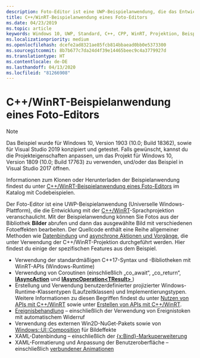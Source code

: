 ```yaml
---
description: Foto-Editor ist eine UWP-Beispielanwendung, die das Entwickeln von Apps mit der C++/WinRT-Programmiersprache veranschaulicht. Mit der Beispielanwendung kannst du Fotos aus der Bibliothek „Bilder“ abrufen und dann das ausgewählte Bild mit verschiedenen Fotoeffekten bearbeiten.
title: C++/WinRT-Beispielanwendung eines Foto-Editors
ms.date: 04/23/2019
ms.topic: article
keywords: Windows 10, UWP, Standard, C++, CPP, WinRT, Projektion, Beispiel, Anwendung, Beispielanwendung, Foto, Editor, Foto-Editor
ms.localizationpriority: medium
ms.openlocfilehash: dcefe2ad8321ae85fcb814bbaead0bb0e5373300
ms.sourcegitcommit: 8b7b677c7da24d4f39e14465beec9c4a3779927d
ms.translationtype: HT
ms.contentlocale: de-DE
ms.lasthandoff: 04/13/2020
ms.locfileid: "81266908"
---
```

# <a name="photo-editor-cwinrt-sample-application"></a>C++/WinRT-Beispielanwendung eines Foto-Editors

> [!NOTE]
> Das Beispiel wurde für Windows 10, Version 1903 (10.0; Build 18362), sowie für Visual Studio 2019 konzipiert und getestet. Falls gewünscht, kannst du die Projekteigenschaften anpassen, um das Projekt für Windows 10, Version 1809 (10.0; Build 17763) zu verwenden, und/oder das Beispiel in Visual Studio 2017 öffnen.

Informationen zum Klonen oder Herunterladen der Beispielanwendung findest du unter [C++/WinRT-Beispielanwendung eines Foto-Editors](/samples/microsoft/windows-appsample-photo-editor/photo-editor-cwinrt-sample-application/) im Katalog mit Codebeispielen.

Der Foto-Editor ist eine UWP-Beispielanwendung (Universelle Windows-Plattform), die die Entwicklung mit der [C++/WinRT](intro-to-using-cpp-with-winrt.md)-Sprachprojektion veranschaulicht. Mit der Beispielanwendung können Sie Fotos aus der Bibliothek **Bilder** abrufen und dann das ausgewählte Bild mit verschiedenen Fotoeffekten bearbeiten. Der Quellcode enthält eine Reihe allgemeiner Methoden wie [Datenbindung](binding-property.md) und [asynchrone Aktionen und Vorgänge](concurrency.md), die unter Verwendung der C++/WinRT-Projektion durchgeführt werden. Hier findest du einige der spezifischen Features aus dem Beispiel.

- Verwendung der standardmäßigen C++17-Syntax und -Bibliotheken mit WinRT-APIs (Windows-Runtime)
- Verwendung von Coroutinen (einschließlich „co_await“, „co_return“, [**IAsyncAction**](/uwp/api/windows.foundation.iasyncaction) und [**IAsyncOperation&lt;TResult&gt;** ](/uwp/api/windows.foundation.iasyncoperation-1))
- Erstellung und Verwendung benutzerdefinierter projizierter Windows-Runtime-Klassentypen (Laufzeitklassen) und Implementierungstypen. Weitere Informationen zu diesen Begriffen findest du unter [Nutzen von APIs mit C++/WinRT](consume-apis.md) sowie unter [Erstellen von APIs mit C++/WinRT](author-apis.md).
- [Ereignisbehandlung](handle-events.md) – einschließlich der Verwendung von Ereignistoken mit automatischem Widerruf
- Verwendung des externen Win2D-NuGet-Pakets sowie von [Windows::UI::Composition](/uwp/api/windows.ui.composition) für Bildeffekte
- XAML-Datenbindung – einschließlich der [{x:Bind}-Markuperweiterung](https://docs.microsoft.com/windows/uwp/xaml-platform/x-bind-markup-extension)
- XAML-Formatierung und Anpassung der Benutzeroberfläche – einschließlich [verbundener Animationen](../design/motion/connected-animation.md)
